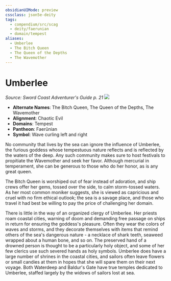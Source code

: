 ```yaml
---
obsidianUIMode: preview
cssclass: json5e-deity
tags:
  - compendium/src/scag
  - deity/faerunian
  - domain/tempest
aliases:
  - Umberlee
  - The Bitch Queen
  - The Queen of the Depths
  - The Wavemother
---
```

# Umberlee
*Source: Sword Coast Adventurer's Guide p. 21* 
![](/compendium/deities/img/symbol-of-umberlee.jpg#symbol)

- **Alternate Names**: The Bitch Queen, The Queen of the Depths, The Wavemother
- **Alignment**: Chaotic Evil
- **Domains**: Tempest
- **Pantheon**: Faerûnian
- **Symbol**: Wave curling left and right

No community that lives by the sea can ignore the influence of Umberlee, the furious goddess whose tempestuous nature reflects and is reflected by the waters of the deep. Any such community makes sure to host festivals to propitiate the Wavemother and seek her favor. Although mercurial in temperament, she can be generous to those who do her honor, as is any great queen.

The Bitch Queen is worshiped out of fear instead of adoration, and ship crews offer her gems, tossed over the side, to calm storm-tossed waters. As her most common moniker suggests, she is viewed as capricious and cruel with no firm ethical outlook; the sea is a savage place, and those who travel it had best be willing to pay the price of challenging her domain.

There is little in the way of an organized clergy of Umberlee. Her priests roam coastal cities, warning of doom and demanding free passage on ships in return for ensuring the goddess's pleasure. Often they wear the colors of waves and storms, and they decorate themselves with items that remind others of the sea's dangerous nature - a necklace of shark teeth, seaweed wrapped about a human bone, and so on. The preserved hand of a drowned person is thought to be a particularly holy object, and some of her few clerics use such severed hands as holy symbols. Umberlee does have a large number of shrines in the coastal cities, and sailors often leave flowers or small candies at them in hopes that she will spare them on their next voyage. Both Waterdeep and Baldur's Gate have true temples dedicated to Umberlee, staffed largely by the widows of sailors lost at sea.